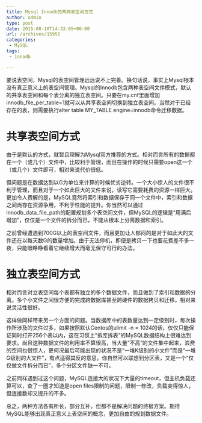 ```yaml
---
title: Mysql Innodb的两种表空间方式
author: admin
type: post
date: 2015-08-10T14:33:05+00:00
url: /archives/15951
categories:
 - MySQL
tags:
 - innodb

---
```


要说表空间，Mysql的表空间管理远远说不上完善。换句话说，事实上Mysql根本没有真正意义上的表空间管理。Mysql的Innodb包含两种表空间文件模式，默认的共享表空间和每个表分离的独立表空间。只要在my.cnf里面增加innodb_file_per_table=1就可以从共享表空间切换到独立表空间。当然对于已经存在的表，则需要执行alter table MY_TABLE engine=innodb命令迁移数据。

# **共享表空间方式**

由于是默认的方式，就暂且理解为Mysql官方推荐的方式。相对而言所有的数据都在一个（或几个）文件中，比较利于管理，而且在操作的时候只需要open这一个（或几个）文件即可，相对来说代价很低。

但问题是在数据达到以G为单位来计算的时候优劣逆转。一个大小惊人的文件很不利于管理，而且对于一个如此巨大的文件来说，读写它需要耗费的资源一样巨大。更加令人费解的是，MySQL竟然将索引和数据保存于同一个文件中，索引和数据之间尚存在资源争用，不利于性能的提升。你当然可以通过innodb\_data\_file_path的配置规划多个表空间文件，但MySQL的逻辑是“用满后增加”，仅仅是一个文件的拆分而已，不能从根本上分离数据和索引。

之前曾经遭遇到700G以上的表空间文件，而且更加让人郁闷的是对于如此大的文件还在以每天数G的数量增加。由于无法停机，即便是拷贝一下也要花费差不多一夜，只能眼睁睁看着它继续增大而毫无保守可行的办法。

# **独立表空间方式**

相对而言对立表空间每个表都有独立的多个数据文件，而且做到了索引和数据的分离。多个小文件之间很方便的完成跨数据库甚至跨硬件的数据拷贝和迁移。相对来说灵活性很好。

这样做同样带来另一个方面的问题。当数据库中的表数量达到一定级别时，每次操作所涉及的文件过多，如果按照默认Centos的ulimit -n = 1024的话，仅仅只能保证同时打开256个表以内，这在习惯上“拆库拆表”的MySQL数据结构上很难达到要求。尚且这种数据文件的利用率不算很高，当大量“不高”的文件集中起来，浪费的空间也很惊人，更何况最后可能出现的状况不是“一堆K级别的小文件”而是“一堆G级别的大文件”，有点适得其反的意思。你自然可以联想到分区表，又是一个“仅仅做文件拆分而已”，多个分区文件缺一不可。

之前同样遇到过这个问题，MySQL连接大的状况下大量的timeout，但主机负载还算可以，查了一圈才知道是open files限制的问题，限制一修改，负载变得惊人，但连接数却又提升的不多。

总之，两种方法各有所长，部分互补，但都不是解决问题的终极方案。期待MySQL能够出现真正意义上表空间的概念，更加自由的规划数据文件。